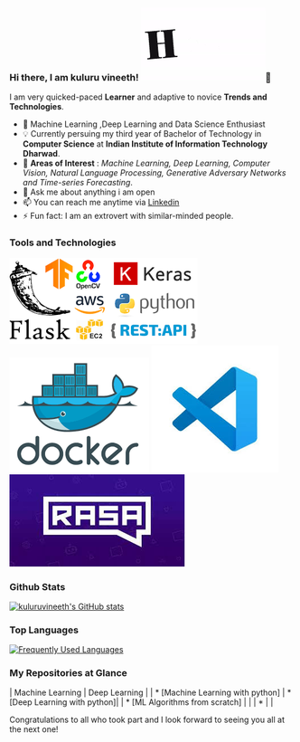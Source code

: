 ### Hi there, I am kuluru vineeth! ![hi](https://github.com/kuluruvineeth/kuluruvineeth/blob/main/hi.gif)👋

I am very quicked-paced **Learner** and adaptive to novice **Trends and Technologies**.

- 🔭 Machine Learning ,Deep Learning and Data Science Enthusiast
- 💡 Currently persuing my third year of Bachelor of Technology in **Computer Science** at **Indian Institute of Information Technology Dharwad**.
- 🌈 **Areas of Interest** : *Machine Learning, Deep Learning, Computer Vision, Natural Language Processing, Generative Adversary Networks and Time-series Forecasting*.
- 💬 Ask me about anything i am open  
- 📫 You can reach me anytime via [Linkedin](https://www.linkedin.com/in/kuluruvineeth/)
- ⚡ Fun fact: I am an extrovert with similar-minded people.

### Tools and Technologies
![](https://github.com/kuluruvineeth/kuluruvineeth/blob/main/toolsandtechnologies.png) ![](https://github.com/kuluruvineeth/kuluruvineeth/blob/main/docker.png) ![](https://github.com/kuluruvineeth/kuluruvineeth/blob/main/vs.jpeg) ![](https://github.com/kuluruvineeth/kuluruvineeth/blob/main/Rasa.jpeg)

### Github Stats
[![kuluruvineeth's GitHub stats](https://github-readme-stats.vercel.app/api?username=kuluruvineeth&show_icons=true&theme=radical)](https://github.com/kuluruvineeth/github-readme-stats)

### Top Languages
[![Frequently Used Languages](https://github-readme-stats.vercel.app/api/top-langs/?username=kuluruvineeth&layout=compact&theme=radical)](https://github.com/kuluruvineeth/github-readme-stats)

### My Repositories at Glance

 | Machine Learning                  | Deep Learning                | 
 | * [Machine Learning with python]  | * [Deep Learning with python]|
 | * [ML Algorithms from scratch]    |                              | 
 | *                                 |                              | 

Congratulations to all who took part and I look forward to seeing you all at the next one!


<!--
**kuluruvineeth/kuluruvineeth** is a ✨ _special_ ✨ repository because its `README.md` (this file) appears on your GitHub profile.

Here are some ideas to get you started:

- 🔭 
- 🌱 I’m currently learning ...
- 👯 I’m looking to collaborate on ...
- 🤔 I’m looking for help with ...
- 💬 Ask me about ...
- 📫 How to reach me: ...
- 😄 Pronouns: ...
- ⚡ Fun fact: ...
-->
